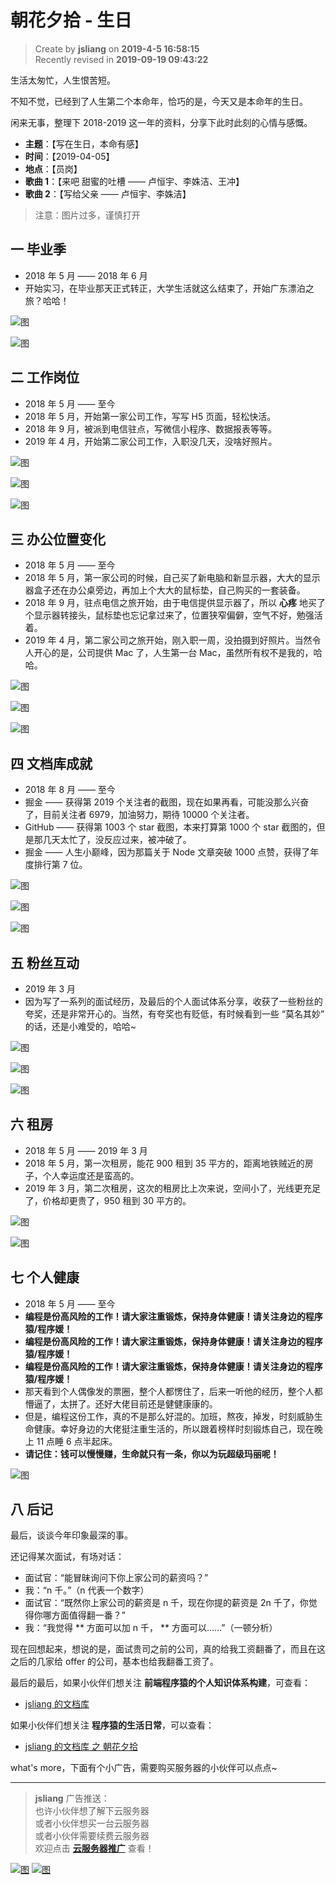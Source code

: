 朝花夕拾 - 生日
===

> Create by **jsliang** on **2019-4-5 16:58:15**  
> Recently revised in **2019-09-19 09:43:22**

生活太匆忙，人生恨苦短。

不知不觉，已经到了人生第二个本命年，恰巧的是，今天又是本命年的生日。

闲来无事，整理下 2018-2019 这一年的资料，分享下此时此刻的心情与感慨。

* **主题**：【写在生日，本命有感】
* **时间**：【2019-04-05】
* **地点**：【员岗】
* **歌曲 1**：【来吧 甜蜜的吐槽 —— 卢恒宇、李姝洁、王冲】
* **歌曲 2**：【写给父亲 —— 卢恒宇、李姝洁】

> 注意：图片过多，谨慎打开

## 一 毕业季

* 2018 年 5 月 —— 2018 年 6 月
* 开始实习，在毕业那天正式转正，大学生活就这么结束了，开始广东漂泊之旅？哈哈！

![图](../../../public-repertory/img/other-monologue-2019-04-05-1.jpg)

![图](../../../public-repertory/img/other-monologue-2019-04-05-2.jpg)

## 二 工作岗位

* 2018 年 5 月 —— 至今
* 2018 年 5 月，开始第一家公司工作，写写 H5 页面，轻松快活。
* 2018 年 9 月，被派到电信驻点，写微信小程序、数据报表等等。
* 2019 年 4 月，开始第二家公司工作，入职没几天，没啥好照片。

![图](../../../public-repertory/img/other-monologue-2019-04-05-3.jpg)

![图](../../../public-repertory/img/other-monologue-2019-04-05-4.jpg)

![图](../../../public-repertory/img/other-monologue-2019-04-05-5.jpg)

## 三 办公位置变化

* 2018 年 5 月 —— 至今
* 2018 年 5 月，第一家公司的时候，自己买了新电脑和新显示器，大大的显示器盒子还在办公桌旁边，再加上个大大的鼠标垫，自己购买的一套装备。
* 2018 年 9 月，驻点电信之旅开始，由于电信提供显示器了，所以 **心疼** 地买了个显示器转接头，鼠标垫也忘记拿过来了，位置狭窄偏僻，空气不好，勉强活着。
* 2019 年 4 月，第二家公司之旅开始，刚入职一周，没拍摄到好照片。当然令人开心的是，公司提供 Mac 了，人生第一台 Mac，虽然所有权不是我的，哈哈。

![图](../../../public-repertory/img/other-monologue-2019-04-05-6.jpg)

![图](../../../public-repertory/img/other-monologue-2019-04-05-7.jpg)

![图](../../../public-repertory/img/other-monologue-2019-04-05-8.jpg)

## 四 文档库成就

* 2018 年 8 月 —— 至今
* 掘金 —— 获得第 2019 个关注者的截图，现在如果再看，可能没那么兴奋了，目前关注者 6979，加油努力，期待 10000 个关注者。
* GitHub —— 获得第 1003 个 star 截图，本来打算第 1000 个 star 截图的，但是那几天太忙了，没反应过来，被冲破了。
* 掘金 —— 人生小巅峰，因为那篇关于 Node 文章突破 1000 点赞，获得了年度排行第 7 位。

![图](../../../public-repertory/img/other-monologue-2019-04-05-9.jpg)

![图](../../../public-repertory/img/other-monologue-2019-04-05-10.jpg)

![图](../../../public-repertory/img/other-monologue-2019-04-05-11.jpg)

## 五 粉丝互动

* 2019 年 3 月
* 因为写了一系列的面试经历，及最后的个人面试体系分享，收获了一些粉丝的夸奖，还是非常开心的。当然，有夸奖也有贬低，有时候看到一些 “莫名其妙” 的话，还是小难受的，哈哈~

![图](../../../public-repertory/img/other-monologue-2019-04-05-12.jpg)

![图](../../../public-repertory/img/other-monologue-2019-04-05-13.jpg)

![图](../../../public-repertory/img/other-monologue-2019-04-05-14.jpg)

## 六 租房

* 2018 年 5 月 —— 2019 年 3 月
* 2018 年 5 月，第一次租房，能花 900 租到 35 平方的，距离地铁贼近的房子，个人幸运度还是蛮高的。
* 2019 年 3 月，第二次租房，这次的租房比上次来说，空间小了，光线更充足了，价格却更贵了，950 租到 30 平方的。

![图](../../../public-repertory/img/other-monologue-2019-04-05-15.jpg)

![图](../../../public-repertory/img/other-monologue-2019-04-05-16.jpg)

## 七 个人健康

* 2018 年 5 月 —— 至今
* **编程是份高风险的工作！请大家注重锻炼，保持身体健康！请关注身边的程序猿/程序媛！**
* **编程是份高风险的工作！请大家注重锻炼，保持身体健康！请关注身边的程序猿/程序媛！**
* **编程是份高风险的工作！请大家注重锻炼，保持身体健康！请关注身边的程序猿/程序媛！**
* 那天看到个人偶像发的票圈，整个人都愣住了，后来一听他的经历，整个人都懵逼了，太拼了。还好大佬目前还是健健康康的。
* 但是，编程这份工作，真的不是那么好混的。加班，熬夜，掉发，时刻威胁生命健康。幸好身边的大佬挺注重生活的，所以跟着榜样时刻锻炼自己，现在晚上 11 点睡 6 点半起床。
* **请记住：钱可以慢慢赚，生命就只有一条，你以为玩超级玛丽呢！**

![图](../../../public-repertory/img/other-monologue-2019-04-05-17.jpg)

## 八 后记

最后，谈谈今年印象最深的事。

还记得某次面试，有场对话：

* 面试官：“能冒昧询问下你上家公司的薪资吗？”
* 我：“n 千。”（n 代表一个数字）
* 面试官：“既然你上家公司的薪资是 n 千，现在你提的薪资是 2n 千了，你觉得你哪方面值得翻一番？”
* 我：“我觉得 ** 方面可以加 n 千， ** 方面可以……”（一顿分析）

现在回想起来，想说的是，面试贵司之前的公司，真的给我工资翻番了，而且在这之后的几家给 offer 的公司，基本也给我翻番工资了。

最后的最后，如果小伙伴们想关注 **前端程序猿的个人知识体系构建**，可查看：

* [jsliang 的文档库](https://github.com/LiangJunrong/document-library)

如果小伙伴们想关注 **程序猿的生活日常**，可以查看：

* [jsliang 的文档库 之 朝花夕拾](https://github.com/LiangJunrong/document-library/tree/master/other-library/Monologue/morning-and-evening)

what's more，下面有个小广告，需要购买服务器的小伙伴可以点点~

---

> **jsliang** 广告推送：  
> 也许小伙伴想了解下云服务器  
> 或者小伙伴想买一台云服务器  
> 或者小伙伴需要续费云服务器  
> 欢迎点击 **[云服务器推广](https://github.com/LiangJunrong/document-library/blob/master/other-library/Monologue/%E7%A8%B3%E9%A3%9F%E8%89%B0%E9%9A%BE.md)** 查看！

[![图](../../../public-repertory/img/z-small-seek-ali-3.jpg)](https://promotion.aliyun.com/ntms/act/qwbk.html?userCode=w7hismrh)
[![图](../../../public-repertory/img/z-small-seek-tencent-2.jpg)](https://cloud.tencent.com/redirect.php?redirect=1014&cps_key=49f647c99fce1a9f0b4e1eeb1be484c9&from=console)

